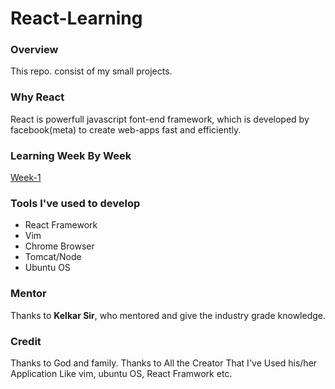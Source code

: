 # React-Learning

### Overview
This repo. consist of my small projects.

### Why React
React is powerfull javascript font-end framework, which is developed by facebook(meta) to create web-apps fast and efficiently.

### Learning Week By Week
[Week-1](/weeks/week-1.md)


### Tools I've used to develop
- React Framework
- Vim
- Chrome Browser
- Tomcat/Node
- Ubuntu OS


### Mentor
Thanks to **Kelkar Sir**,  who mentored and give the industry grade knowledge.

### Credit
Thanks to God and family. Thanks to All the Creator That I've Used his/her Application Like vim, ubuntu OS, React Framwork etc.